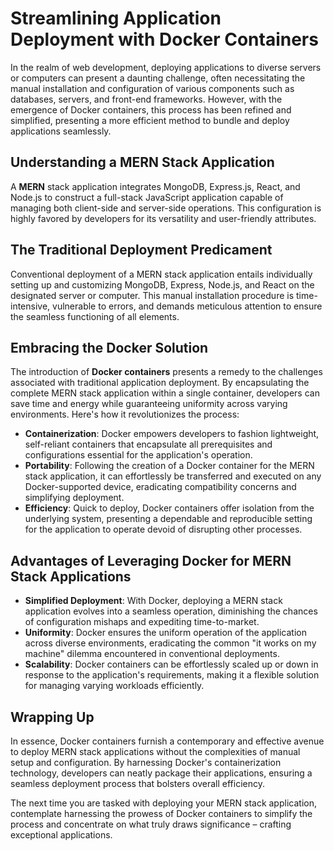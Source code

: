 # Streamlining Application Deployment with Docker Containers

In the realm of web development, deploying applications to diverse servers or computers can present a daunting challenge, often necessitating the manual installation and configuration of various components such as databases, servers, and front-end frameworks. However, with the emergence of Docker containers, this process has been refined and simplified, presenting a more efficient method to bundle and deploy applications seamlessly.

## Understanding a MERN Stack Application
A **MERN** stack application integrates MongoDB, Express.js, React, and Node.js to construct a full-stack JavaScript application capable of managing both client-side and server-side operations. This configuration is highly favored by developers for its versatility and user-friendly attributes.

## The Traditional Deployment Predicament
Conventional deployment of a MERN stack application entails individually setting up and customizing MongoDB, Express, Node.js, and React on the designated server or computer. This manual installation procedure is time-intensive, vulnerable to errors, and demands meticulous attention to ensure the seamless functioning of all elements.

## Embracing the Docker Solution
The introduction of **Docker containers** presents a remedy to the challenges associated with traditional application deployment. By encapsulating the complete MERN stack application within a single container, developers can save time and energy while guaranteeing uniformity across varying environments. Here's how it revolutionizes the process:

- **Containerization**: Docker empowers developers to fashion lightweight, self-reliant containers that encapsulate all prerequisites and configurations essential for the application's operation.
- **Portability**: Following the creation of a Docker container for the MERN stack application, it can effortlessly be transferred and executed on any Docker-supported device, eradicating compatibility concerns and simplifying deployment.
- **Efficiency**: Quick to deploy, Docker containers offer isolation from the underlying system, presenting a dependable and reproducible setting for the application to operate devoid of disrupting other processes.

## Advantages of Leveraging Docker for MERN Stack Applications
- **Simplified Deployment**: With Docker, deploying a MERN stack application evolves into a seamless operation, diminishing the chances of configuration mishaps and expediting time-to-market.
- **Uniformity**: Docker ensures the uniform operation of the application across diverse environments, eradicating the common "it works on my machine" dilemma encountered in conventional deployments.
- **Scalability**: Docker containers can be effortlessly scaled up or down in response to the application's requirements, making it a flexible solution for managing varying workloads efficiently.

## Wrapping Up
In essence, Docker containers furnish a contemporary and effective avenue to deploy MERN stack applications without the complexities of manual setup and configuration. By harnessing Docker's containerization technology, developers can neatly package their applications, ensuring a seamless deployment process that bolsters overall efficiency.

The next time you are tasked with deploying your MERN stack application, contemplate harnessing the prowess of Docker containers to simplify the process and concentrate on what truly draws significance – crafting exceptional applications.